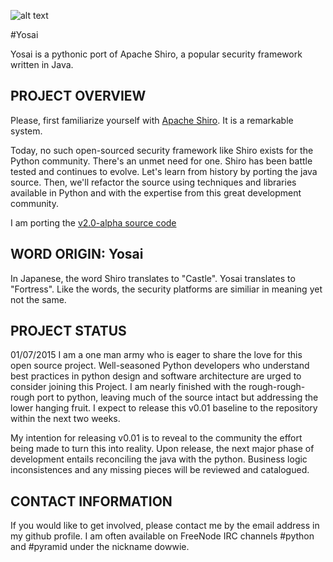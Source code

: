 ![alt text](http://i.imgur.com/QDhDfKN.jpg "Yosai")

#Yosai

Yosai is a pythonic port of Apache Shiro, a popular security framework written in Java.


PROJECT OVERVIEW
-----------------------------------------------------------------------
Please, first familiarize yourself with [Apache Shiro](http://shiro.apache.org/).  It is a remarkable system.

Today, no such open-sourced security framework like Shiro exists for the Python community.  There's an unmet need for one.  Shiro has been battle tested and continues to evolve.  Let's learn from history by porting the java source.  Then, we'll refactor the source using techniques and libraries available in Python and with the expertise from this great development community.

I am porting the [v2.0-alpha source code](http://svn.apache.org/repos/asf/shiro/branches/2.0-api-design-changes/)


WORD ORIGIN:  Yosai
-----------------------------------------------------------------------
In Japanese, the word Shiro translates to "Castle".  Yosai translates to "Fortress".  Like the words, the security platforms are similiar in meaning yet not the same.



PROJECT STATUS
-----------------------------------------------------------------------
01/07/2015  I am a one man army who is eager to share the love for this open source project.   Well-seasoned 
Python developers who understand best practices in python design and software architecture are urged to consider joining this Project.  I am nearly finished with the rough-rough-rough port to python, leaving much of the source 
intact but addressing the lower hanging fruit.  I expect to release this v0.01 baseline to the repository within the next two weeks.

My intention for releasing v0.01 is to reveal to the community the effort being made to turn this into reality.  Upon release, the next major phase of development entails reconciling the java with the python.  Business logic inconsistences and any missing pieces will be reviewed and catalogued.
             
             
            
CONTACT INFORMATION
-----------------------------------------------------------------------
If you would like to get involved, please contact me by the email address in my github profile.  I am often
available on FreeNode IRC channels #python and #pyramid under the nickname dowwie.

             
      
